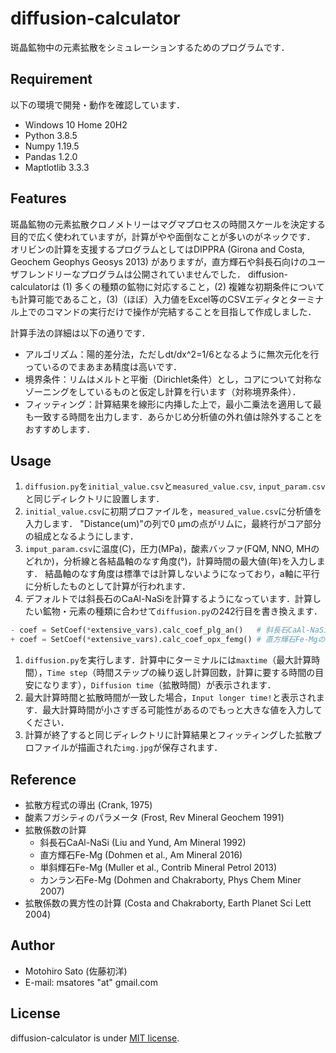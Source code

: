 # diffusion-calculator
斑晶鉱物中の元素拡散をシミュレーションするためのプログラムです．

## Requirement
以下の環境で開発・動作を確認しています．
- Windows 10 Home 20H2
- Python 3.8.5
- Numpy 1.19.5
- Pandas 1.2.0
- Maptlotlib 3.3.3

## Features
斑晶鉱物の元素拡散クロノメトリーはマグマプロセスの時間スケールを決定する目的で広く使われていますが，計算がやや面倒なことが多いのがネックです．
オリビンの計算を支援するプログラムとしてはDIPPRA (Girona and Costa, Geochem Geophys Geosys 2013) がありますが，直方輝石や斜長石向けのユーザフレンドリーなプログラムは公開されていませんでした．
diffusion-calculatorは (1) 多くの種類の鉱物に対応すること，(2) 複雑な初期条件についても計算可能であること，(3)（ほぼ）入力値をExcel等のCSVエディタとターミナル上でのコマンドの実行だけで操作が完結することを目指して作成しました．

計算手法の詳細は以下の通りです．
- アルゴリズム：陽的差分法，ただしdt/dx^2=1/6となるように無次元化を行っているのでまあまあ精度は高いです．
- 境界条件：リムはメルトと平衡（Dirichlet条件）とし，コアについて対称なゾーニングをしているものと仮定し計算を行います（対称境界条件）．
- フィッティング：計算結果を線形に内挿した上で，最小二乗法を適用して最も一致する時間を出力します．あらかじめ分析値の外れ値は除外することをおすすめします．

## Usage
1. `diffusion.py`を`initial_value.csv`と`measured_value.csv`, `input_param.csv`と同じディレクトリに設置します．
1. `initial_value.csv`に初期プロファイルを，`measured_value.csv`に分析値を入力します．
"Distance(um)"の列で0 μmの点がリムに，最終行がコア部分の組成となるようにします．
1. `imput_param.csv`に温度(C)，圧力(MPa)，酸素バッファ(FQM, NNO, MHのどれか)，分析線と各結晶軸のなす角度(°)，計算時間の最大値(年)を入力します．
結晶軸のなす角度は標準では計算しないようになっており，a軸に平行に分析したものとして計算が行われます．
1. デフォルトでは斜長石のCaAl-NaSiを計算するようになっています．計算したい鉱物・元素の種類に合わせて`diffusion.py`の242行目を書き換えます．
```python
- coef = SetCoef(*extensive_vars).calc_coef_plg_an()   # 斜長石CaAl-NaSiを計算
+ coef = SetCoef(*extensive_vars).calc_coef_opx_femg() # 直方輝石Fe-Mgの計算に変更
```
1. `diffusion.py`を実行します．計算中にターミナルには`maxtime`（最大計算時間），`Time step`（時間ステップの繰り返し計算回数，計算に要する時間の目安になります），`Diffusion time`（拡散時間）が表示されます．
1. 最大計算時間と拡散時間が一致した場合，`Input longer time!`と表示されます．最大計算時間が小さすぎる可能性があるのでもっと大きな値を入力してください．
1. 計算が終了すると同じディレクトリに計算結果とフィッティングした拡散プロファイルが描画された`img.jpg`が保存されます．

## Reference
- 拡散方程式の導出 (Crank, 1975)
- 酸素フガシティのパラメータ (Frost, Rev Mineral Geochem 1991)
- 拡散係数の計算
  - 斜長石CaAl-NaSi (Liu and Yund, Am Mineral 1992)
  - 直方輝石Fe-Mg (Dohmen et al., Am Mineral 2016)
  - 単斜輝石Fe-Mg (Muller et al., Contrib Mineral Petrol 2013)
  - カンラン石Fe-Mg (Dohmen and Chakraborty, Phys Chem Miner 2007)
- 拡散係数の異方性の計算 (Costa and Chakraborty, Earth Planet Sci Lett 2004)

## Author
* Motohiro Sato (佐藤初洋)
* E-mail: msatores "at" gmail.com

## License
diffusion-calculator is under [MIT license](https://en.wikipedia.org/wiki/MIT_License).
